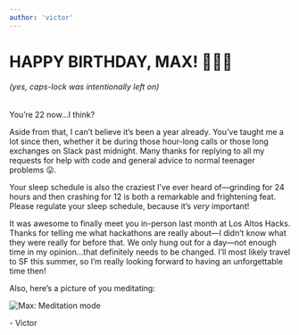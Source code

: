 ```yaml
---
author: 'victor'
---
```


# HAPPY BIRTHDAY, MAX! 🙌🎉🎂
###### (yes, caps-lock was intentionally left on)

You’re 22 now…I think?

Aside from that, I can’t believe it’s been a year already. You’ve taught me a lot since then, whether it be during those hour-long calls or those long exchanges on Slack past midnight. Many thanks for replying to all my requests for help with code and general advice to normal teenager problems 😛.

Your sleep schedule is also the craziest I’ve ever heard of—grinding for 24 hours and then crashing for 12 is both a remarkable and frightening feat. Please regulate your sleep schedule, because it’s _very_ important!

It was awesome to finally meet you in-person last month at Los Altos Hacks. Thanks for telling me what hackathons are really about—I didn’t know what they were really for before that. We only hung out for a day—not enough time in my opinion…that definitely needs to be changed. I’ll most likely travel to SF this summer, so I’m really looking forward to having an unforgettable time then!

Also, here’s a picture of you meditating:

![Max: Meditation mode](https://i.ifvr.co/4.jpeg)

\- Victor